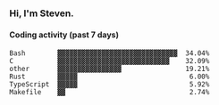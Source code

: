 ### Hi, I'm Steven.

#### Coding activity (past 7 days)
```
Bash        ▓▓▓▓▓▓▓▓▓▓▓▓▓▓▓▓▓▓▓▓▓▓▓▓▓▓▓▓▓▓  34.04%
C           ▓▓▓▓▓▓▓▓▓▓▓▓▓▓▓▓▓▓▓▓▓▓▓▓▓▓▓▓    32.09%
other       ▓▓▓▓▓▓▓▓▓▓▓▓▓▓▓▓                19.21%
Rust        ▓▓▓▓▓                            6.00%
TypeScript  ▓▓▓▓▓                            5.92%
Makefile    ▓▓                               2.74%
```
